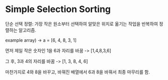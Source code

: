 # Simple Selection Sorting

단순 선택 정렬: 가장 작은 원소부터 선택하여 알맞은 위치로 옮기는 작업을 반복하여 정렬하는 알고리즘.

example array) -> a = [6, 4, 8, 3, 1]

먼저 제일 작은 숫자인 1을 6과 자리를 바꿈 -> [1,4,8,3,6]

그 후, 3과 4의 자리를 바꿈 -> [1, 3, 8, 4, 6]

마찬가지로 4와 8을 바꾸고, 바꿔진 배열에서 6과 8을 바꿔서 최종 마무리를 함.